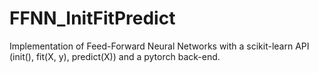 # FFNN_InitFitPredict
Implementation of Feed-Forward Neural Networks with a scikit-learn API (init(), fit(X, y), predict(X)) and a pytorch back-end. 
